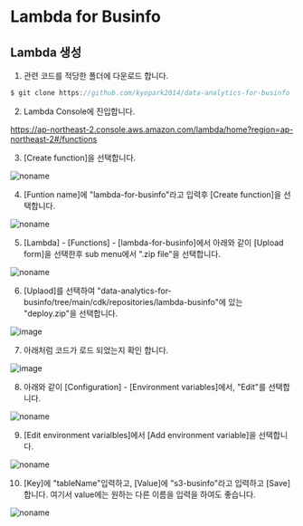 # Lambda for Businfo

## Lambda 생성 

1) 관련 코드를 적당한 폴더에 다운로드 합니다. 

```c
$ git clone https://github.com/kyopark2014/data-analytics-for-businfo
```
2) Lambda Console에 진입합니다.

https://ap-northeast-2.console.aws.amazon.com/lambda/home?region=ap-northeast-2#/functions

3) [Create function]을 선택합니다. 

![noname](https://user-images.githubusercontent.com/52392004/163894572-cbe89c3f-b272-4316-8588-9fc8aa6160bd.png)

4) [Funtion name]에 "lambda-for-businfo"라고 입력후 [Create function]을 선택합니다. 

![noname](https://user-images.githubusercontent.com/52392004/163894772-09ea9d70-cdfe-405a-ae5c-2c2115d9a34e.png)

5) [Lambda] - [Functions] - [lambda-for-businfo]에서 아래와 같이 [Upload form]을 선택한후 sub menu에서 ".zip file"을 선택합니다. 

![noname](https://user-images.githubusercontent.com/52392004/163895338-784295ab-ce05-4266-aea1-2b82b48c85f5.png)

6) [Uplaod]를 선택하여 "data-analytics-for-businfo/tree/main/cdk/repositories/lambda-businfo"에 있는 "deploy.zip"을 선택합니다. 

![image](https://user-images.githubusercontent.com/52392004/163895413-03f9e205-8ebb-4599-a3b9-0ba6fe97ad98.png)

7) 아래처럼 코드가 로드 되었는지 확인 합니다. 

![image](https://user-images.githubusercontent.com/52392004/163895641-de324c44-4b79-4960-995a-76ed792902e5.png)

8) 아래와 같이 [Configuration] - [Environment variables]에서, "Edit"를 선택합니다. 

![noname](https://user-images.githubusercontent.com/52392004/163895816-aff4341f-32a9-4b10-ac9d-91f22a1ee92c.png)

9) [Edit environment varialbles]에서 [Add environment variable]을 선택합니다. 

![noname](https://user-images.githubusercontent.com/52392004/163895907-b984f8e2-0ba2-4776-bb2d-974c5513d690.png)

10) [Key]에 "tableName"입력하고, [Value]에 "s3-businfo"라고 입력하고 [Save] 합니다. 여기서 value에는 원하는 다른 이름을 입력을 하여도 좋습니다.
 
 ![noname](https://user-images.githubusercontent.com/52392004/163896454-ed2f506e-ee8b-4bb4-823f-3795a06bf6cf.png)

